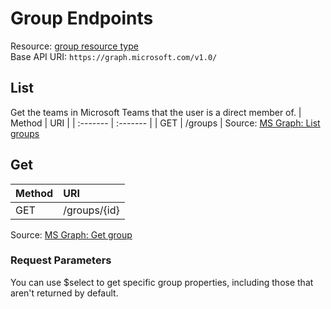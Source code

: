 # Group Endpoints
Resource: [group resource type](https://learn.microsoft.com/en-us/graph/api/resources/group?view=graph-rest-1.0)  
Base API URI: ```https://graph.microsoft.com/v1.0/```

## List
Get the teams in Microsoft Teams that the user is a direct member of.
| Method | URI |
| :------- | :------- |
| GET | /groups |
Source: [MS Graph: List groups](https://learn.microsoft.com/en-us/graph/api/group-list?view=graph-rest-1.0&tabs=http)

## Get
| Method | URI |
| :------- | :------- |
| GET | /groups/{id} |
Source: [MS Graph: Get group](https://learn.microsoft.com/en-us/graph/api/group-get?view=graph-rest-1.0&tabs=http)

### Request Parameters
You can use $select to get specific group properties, including those that aren't returned by default.